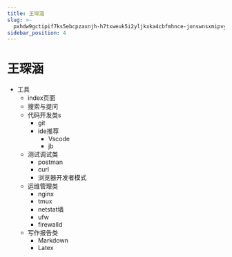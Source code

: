 ```yaml
---
title: 王琛涵
slug: >-
  pxhdw9gctipif7ks5ebcpzaxnjh-h7txweuk5i2yljkxka4cbfmhnce-jonswnsxmipvydkaavjc2aeln5c-jonswn
sidebar_position: 4
---
```



# 王琛涵

- 工具
    - index页面
    - 搜索与提问
    - 代码开发类s
        - git
        - ide推荐
            - Vscode
            - jb
    - 测试调试类
        - postman
        - curl
        - 浏览器开发者模式
    - 运维管理类
        - nginx
        - tmux
        - netstat墙
        - ufw
        - firewalld
    - 写作报告类
        - Markdown
        - Latex


